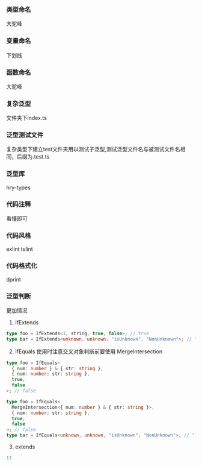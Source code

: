 ### 类型命名

大驼峰

### 变量命名

下划线

### 函数命名

大驼峰

### 复杂泛型

文件夹下index.ts

### 泛型测试文件

复杂类型下建立test文件夹用以测试子泛型,测试泛型文件名与被测试文件名相同，后缀为.test.ts

### 泛型库

hry-types

### 代码注释

看懂即可

### 代码风格

exlint tslint

### 代码格式化

dprint

### 泛型判断

更加情况

1. IfExtends

```ts
type foo = IfExtends<1, string, true, false>; // true
type bar = IfExtends<unknown, unknown, "isUnknown", "NonUnknown">; // "isUnknown"
```

2. IfEquals 使用时注意交叉对象判断前要使用 MergeIntersection

```ts
type foo = IfEquals<
  { num: number } & { str: string },
  { num: number; str: string },
  true,
  false
>; // false

type foo = IfEquals<
  MergeIntersection<{ num: number } & { str: string }>,
  { num: number; str: string },
  true,
  false
>; // false
type bar = IfEquals<unknown, unknown, "isUnknown", "NonUnknown">; // "isUnknown"
```

3. extends

```ts
11
```
